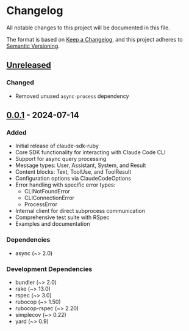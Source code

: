# Changelog

All notable changes to this project will be documented in this file.

The format is based on [Keep a Changelog](https://keepachangelog.com/en/1.0.0/),
and this project adheres to [Semantic Versioning](https://semver.org/spec/v2.0.0.html).

## [Unreleased]

### Changed
- Removed unused `async-process` dependency

## [0.0.1] - 2024-07-14

### Added
- Initial release of claude-sdk-ruby
- Core SDK functionality for interacting with Claude Code CLI
- Support for async query processing
- Message types: User, Assistant, System, and Result
- Content blocks: Text, ToolUse, and ToolResult
- Configuration options via ClaudeCodeOptions
- Error handling with specific error types:
  - CLINotFoundError
  - CLIConnectionError  
  - ProcessError
- Internal client for direct subprocess communication
- Comprehensive test suite with RSpec
- Examples and documentation

### Dependencies
- async (~> 2.0)

### Development Dependencies
- bundler (~> 2.0)
- rake (~> 13.0)
- rspec (~> 3.0)
- rubocop (~> 1.50)
- rubocop-rspec (~> 2.20)
- simplecov (~> 0.22)
- yard (~> 0.9)

[Unreleased]: https://github.com/anthropics/claude-code-sdk-ruby/compare/v0.0.1...HEAD
[0.0.1]: https://github.com/anthropics/claude-code-sdk-ruby/releases/tag/v0.0.1